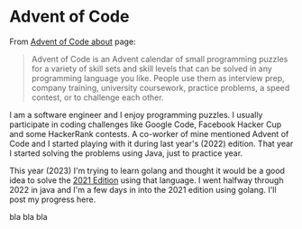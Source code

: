 # Advent of Code

From [Advent of Code about](https://adventofcode.com/2022/about) page:

> Advent of Code is an Advent calendar of small programming puzzles for a variety of skill sets and skill levels that can be solved in any programming language you like. People use them as interview prep, company training, university coursework, practice problems, a speed contest, or to challenge each other.

I am a software engineer and I enjoy programming puzzles. I usually participate in coding challenges like Google Code, Facebook Hacker Cup and some HackerRank contests. A co-worker of mine mentioned Advent of Code and I started playing with it during last year's (2022) edition. That year I started solving the problems using Java, just to practice year.

This year (2023) I'm trying to learn golang and thought it would be a good idea to solve the [2021 Edition](https://adventofcode.com/2021) using that language. I went halfway through 2022 in java and I'm a few days in into the 2021 edition using golang. I'll post my progress here.

bla bla bla
